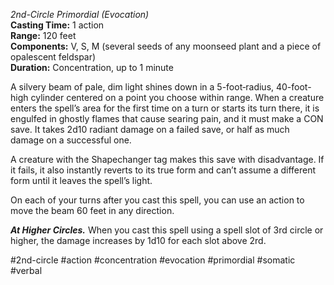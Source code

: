 *2nd-Circle Primordial (Evocation)*  
**Casting Time:** 1 action  
**Range:** 120 feet  
**Components:** V, S, M (several seeds of any moonseed plant and a piece of opalescent feldspar)  
**Duration:** Concentration, up to 1 minute

A silvery beam of pale, dim light shines down in a 5-foot‑radius, 40-foot-high cylinder centered on a point you choose within range. When a creature enters the spell’s area for the first time on a turn or starts its turn there, it is engulfed in ghostly flames that cause searing pain, and it must make a CON save. It takes 2d10 radiant damage on a failed save, or half as much damage on a successful one.

A creature with the Shapechanger tag makes this save with disadvantage. If it fails, it also instantly reverts to its true form and can’t assume a different form until it leaves the spell’s light.

On each of your turns after you cast this spell, you can use an action to move the beam 60 feet in any direction.

***At Higher Circles.*** When you cast this spell using a spell slot of 3rd circle or higher, the damage increases by 1d10 for each slot above 2rd.

#2nd-circle #action #concentration #evocation #primordial #somatic #verbal
